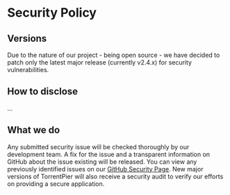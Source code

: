 # Security Policy

## Versions

Due to the nature of our project - being open source - we have decided to patch only the latest major release (currently v2.4.x) for security vulnerabilities.

## How to disclose

...

## What we do

Any submitted security issue will be checked thoroughly by our development team. A fix for the issue and a transparent information on GitHub about the issue existing will be released. You can view any previously identified issues on our [GitHub Security Page](https://github.com/torrentpier/torrentpier/security/advisories). New major versions of TorrentPier will also receive a security audit to verify our efforts on providing a secure application.

